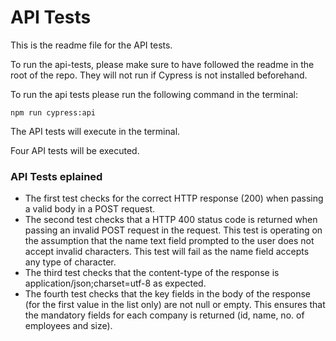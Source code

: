 # API Tests

This is the readme file for the API tests.

To run the api-tests, please make sure to have followed the readme in the root of the repo. They will not run if Cypress is not installed beforehand.

To run the api tests please run the following command in the terminal:
```
npm run cypress:api
```
The API tests will execute in the terminal.

Four API tests will be executed. 

### API Tests eplained
- The first test checks for the correct HTTP response (200) when passing a valid body in a POST request.  
- The second test checks that a HTTP 400 status code is returned when passing an invalid POST request in the request. This test is operating on the assumption that the name text field prompted to the user does not accept invalid characters. This test will fail as the name field accepts any type of character.  
- The third test checks that the content-type of the response is application/json;charset=utf-8 as expected.  
- The fourth test checks that the key fields in the body of the response (for the first value in the list only) are not null or empty. This ensures that the mandatory fields for each company is returned (id, name, no. of employees and size).   